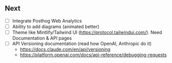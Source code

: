 ## Next
- [ ] Integrate Posthog Web Analytics
- [ ] Ability to add diagrams (animated better)
- [ ] Theme like Mintlify/Tailwind UI (https://protocol.tailwindui.com/). Need Documentation & API pages
- [ ] API Versioning documentation (read how OpenAI, Anthropic do it)
  - https://docs.claude.com/en/api/versioning
  - https://platform.openai.com/docs/api-reference/debugging-requests